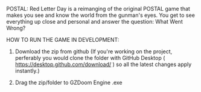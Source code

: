 POSTAL: Red Letter Day is a reimanging of the original POSTAL game that makes you see and know the world from the gunman's eyes.
You get to see everything up close and personal and answer the question: What Went Wrong?


HOW TO RUN THE GAME IN DEVELOPMENT:

1. Download the zip from github (If you're working on the project, perferably you would clone the folder with GitHub Desktop ( https://desktop.github.com/download/ ) so all the latest changes apply instantly.)

2. Drag the zip/folder to GZDoom Engine .exe